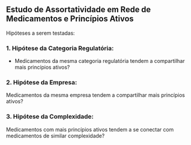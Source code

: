 ## Estudo de Assortatividade em Rede de Medicamentos e Princípios Ativos

Hipóteses a serem testadas:

### 1. Hipótese da Categoria Regulatória:

 * Medicamentos da mesma categoria regulatória tendem a compartilhar mais princípios ativos?

### 2. Hipótese da Empresa:

 Medicamentos da mesma empresa tendem a compartilhar mais princípios ativos?

### 3. Hipótese da Complexidade:

 Medicamentos com mais princípios ativos tendem a se conectar com medicamentos de similar complexidade?

